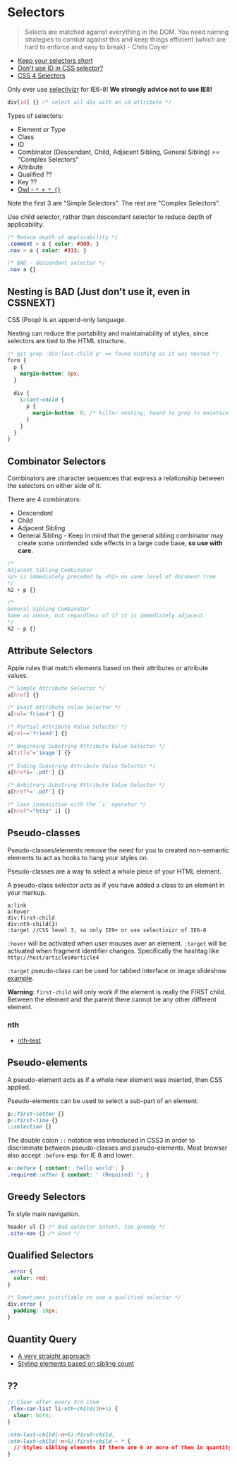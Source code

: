 # Selectors

> Selects are matched against everything in the DOM. You need naming strategies to combat against this and keep things efficient (which are hard to enforce and easy to break) - Chris Coyier

* [Keep your selectors short](http://csswizardry.com/2012/05/keep-your-css-selectors-short/)
* [Don't use ID in CSS selector?](http://oli.jp/2011/ids/)
* [CSS 4 Selectors](http://css4-selectors.com/)

Only ever use [selectivizr](http://selectivizr.com/) for IE6-8! **We strongly advice not to use IE8!**

```css
div[id] {} /* select all div with an id attribute */
```

Types of selectors:

* Element or Type
* Class
* ID
* Combinator (Descendant, Child, Adjacent Sibling, General Sibling) == "Complex Selectors"
* Attribute
* Qualified ??
* Key ??
* [Owl - `* + * {}`](http://alistapart.com/article/axiomatic-css-and-lobotomized-owls)

Note the first 3 are "Simple Selectors". The rest are "Complex Selectors".

Use child selector, rather than descendant selector to reduce depth of applicability.

```css
/* Reduce depth of applicability */
.comment > a { color: #900; }
.nav > a { color: #333; }

/* BAD - descendant selector */
.nav a {}
```

## Nesting is BAD (Just don't use it, even in CSSNEXT)

CSS (Poop) is an append-only language.

Nesting can reduce the portability and maintainability of styles, since selectors are tied to the HTML structure.

```css
/* git grep 'div:last-child p' == found nothing as it was nested */
form {
  p {
    margin-bottom: 8px;
  }
  
  div {
    &:last-child {
      p {
        margin-bottom: 0; /* killer nesting, heard to grep to maintain */
      }
    }
  }
}
```

## Combinator Selectors

Combinators are character sequences that express a relationship between the selectors on either side of it.

There are 4 combinators:

* Descendant
* Child
* Adjacent Sibling
* General Sibling - Keep in mind that the general sibling combinator may create some unintended side effects in a large code base, **so use with care**.

```css
/*
Adjacent Sibling Combinator 
<p> is immediately preceded by <h2> on same level of document tree
*/
h2 + p {}

/*
General Sibling Combinator
Same as above, but regardless of if it is immediately adjacent
*/
h2 ~ p {}
```

## Attribute Selectors

Apple rules that match elements based on their attributes or attribute values.

```css
/* Simple Attribute Selector */
a[href] {}

/* Exact Attribute Value Selector */
a[rel='friend'] {}
/* Partial Attribute Value Selector */
a[rel~='friend'] {}
/* Beginning Substring Attribute Value Selector */
a[title^='image'] {}
	
/* Ending Substring Attribute Value Selector */
a[href$='.pdf'] {}

/* Arbitrary Substring Attribute Value Selector */
a[href*='.pdf'] {}

/* Case insensitive with the `i` operator */
a[href^="http" i] {}
```

## Pseudo-classes

Pseudo-classes/elements remove the need for you to created non-semantic elements to act as hooks to hang your styles on.

Pseudo-classes are a way to select a whole piece of your HTML element.

A pseudo-class selector acts as if you have added a class to an element in your markup.

```
a:link
a:hover
div:first-child
div:nth-child(3)
:target //CSS level 3, so only IE9+ or use selectivizr of IE6-8
```

`:hover` will be activated when user mouses over an element. `:target` will be activated when fragment identifier changes. Specifically the hashtag like `http://host/articles#article4`

`:target` pseudo-class can be used for tabbed interface or image slideshow [example](http://designshack.net/articles/css/targetcss/).

**Warning**: `first-child` will only work if the element is really the FIRST child. Between the element and the parent there cannot be any other different element.

### nth

* [nth-test](http://nth-test.com/)

## Pseudo-elements

A pseudo-element acts as if a whole new element was inserted, then CSS applied.

Pseudo-elements can be used to select a sub-part of an element.

```css
p::first-letter {}
p::first-line {}
::selection {}
```

The double colon `::` notation was introduced in CSS3 in order to discriminate between pseudo-classes and pseudo-elements. Most browser also accept `:before` esp. for IE 8 and lower.

```css
a::before { content: 'hello world'; }
.required::after { content: ' (Required) '; }
```

## Greedy Selectors

To style main navigation.

```css
header ul {} /* Bad selector intent, too greedy */
.site-nav {} /* Good */
```

## Qualified Selectors

```css
.error {
  color: red;}

/* Sometimes justifiable to use a qualified selector */
div.error {
  padding: 10px;}```

## Quantity Query

* [A very straight approach](http://alistapart.com/article/quantity-queries-for-css)
* [Styling elements based on sibling count](http://lea.verou.me/2011/01/styling-children-based-on-their-number-with-css3/)

## ??

```scss
// Clear after every 3rd item
.flex-car-list li:nth-child(3n+1) {
  clear: both;}
```

```css
:nth-last-child(-n+6):first-child,
:nth-last-child(-n+6):first-child ~ * {
  // Styles sibling elements if there are 6 or more of them in quantity
}
```